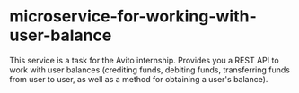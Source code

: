 # microservice-for-working-with-user-balance
This service is a task for the Avito internship. Provides you a REST API to work with user balances (crediting funds, debiting funds, transferring funds from user to user, as well as a method for obtaining a user's balance).
